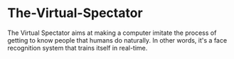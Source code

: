 # The-Virtual-Spectator
The Virtual Spectator aims at making a computer imitate the process of getting to know people that humans do naturally. In other words, it's a face recognition system that trains itself in real-time.
